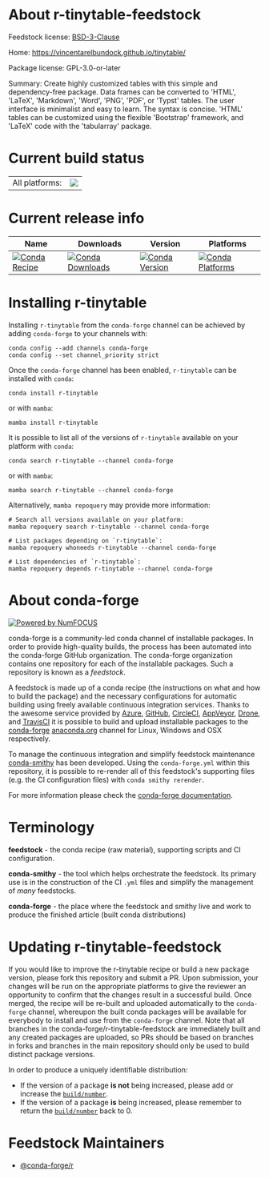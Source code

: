 About r-tinytable-feedstock
===========================

Feedstock license: [BSD-3-Clause](https://github.com/conda-forge/r-tinytable-feedstock/blob/main/LICENSE.txt)

Home: https://vincentarelbundock.github.io/tinytable/

Package license: GPL-3.0-or-later

Summary: Create highly customized tables with this simple and dependency-free package. Data frames can be converted to 'HTML', 'LaTeX', 'Markdown', 'Word', 'PNG', 'PDF', or 'Typst' tables. The user interface is minimalist and easy to learn. The syntax is concise. 'HTML' tables can be customized using the flexible 'Bootstrap' framework, and 'LaTeX' code with the 'tabularray' package.

Current build status
====================


<table><tr><td>All platforms:</td>
    <td>
      <a href="https://dev.azure.com/conda-forge/feedstock-builds/_build/latest?definitionId=22419&branchName=main">
        <img src="https://dev.azure.com/conda-forge/feedstock-builds/_apis/build/status/r-tinytable-feedstock?branchName=main">
      </a>
    </td>
  </tr>
</table>

Current release info
====================

| Name | Downloads | Version | Platforms |
| --- | --- | --- | --- |
| [![Conda Recipe](https://img.shields.io/badge/recipe-r--tinytable-green.svg)](https://anaconda.org/conda-forge/r-tinytable) | [![Conda Downloads](https://img.shields.io/conda/dn/conda-forge/r-tinytable.svg)](https://anaconda.org/conda-forge/r-tinytable) | [![Conda Version](https://img.shields.io/conda/vn/conda-forge/r-tinytable.svg)](https://anaconda.org/conda-forge/r-tinytable) | [![Conda Platforms](https://img.shields.io/conda/pn/conda-forge/r-tinytable.svg)](https://anaconda.org/conda-forge/r-tinytable) |

Installing r-tinytable
======================

Installing `r-tinytable` from the `conda-forge` channel can be achieved by adding `conda-forge` to your channels with:

```
conda config --add channels conda-forge
conda config --set channel_priority strict
```

Once the `conda-forge` channel has been enabled, `r-tinytable` can be installed with `conda`:

```
conda install r-tinytable
```

or with `mamba`:

```
mamba install r-tinytable
```

It is possible to list all of the versions of `r-tinytable` available on your platform with `conda`:

```
conda search r-tinytable --channel conda-forge
```

or with `mamba`:

```
mamba search r-tinytable --channel conda-forge
```

Alternatively, `mamba repoquery` may provide more information:

```
# Search all versions available on your platform:
mamba repoquery search r-tinytable --channel conda-forge

# List packages depending on `r-tinytable`:
mamba repoquery whoneeds r-tinytable --channel conda-forge

# List dependencies of `r-tinytable`:
mamba repoquery depends r-tinytable --channel conda-forge
```


About conda-forge
=================

[![Powered by
NumFOCUS](https://img.shields.io/badge/powered%20by-NumFOCUS-orange.svg?style=flat&colorA=E1523D&colorB=007D8A)](https://numfocus.org)

conda-forge is a community-led conda channel of installable packages.
In order to provide high-quality builds, the process has been automated into the
conda-forge GitHub organization. The conda-forge organization contains one repository
for each of the installable packages. Such a repository is known as a *feedstock*.

A feedstock is made up of a conda recipe (the instructions on what and how to build
the package) and the necessary configurations for automatic building using freely
available continuous integration services. Thanks to the awesome service provided by
[Azure](https://azure.microsoft.com/en-us/services/devops/), [GitHub](https://github.com/),
[CircleCI](https://circleci.com/), [AppVeyor](https://www.appveyor.com/),
[Drone](https://cloud.drone.io/welcome), and [TravisCI](https://travis-ci.com/)
it is possible to build and upload installable packages to the
[conda-forge](https://anaconda.org/conda-forge) [anaconda.org](https://anaconda.org/)
channel for Linux, Windows and OSX respectively.

To manage the continuous integration and simplify feedstock maintenance
[conda-smithy](https://github.com/conda-forge/conda-smithy) has been developed.
Using the ``conda-forge.yml`` within this repository, it is possible to re-render all of
this feedstock's supporting files (e.g. the CI configuration files) with ``conda smithy rerender``.

For more information please check the [conda-forge documentation](https://conda-forge.org/docs/).

Terminology
===========

**feedstock** - the conda recipe (raw material), supporting scripts and CI configuration.

**conda-smithy** - the tool which helps orchestrate the feedstock.
                   Its primary use is in the construction of the CI ``.yml`` files
                   and simplify the management of *many* feedstocks.

**conda-forge** - the place where the feedstock and smithy live and work to
                  produce the finished article (built conda distributions)


Updating r-tinytable-feedstock
==============================

If you would like to improve the r-tinytable recipe or build a new
package version, please fork this repository and submit a PR. Upon submission,
your changes will be run on the appropriate platforms to give the reviewer an
opportunity to confirm that the changes result in a successful build. Once
merged, the recipe will be re-built and uploaded automatically to the
`conda-forge` channel, whereupon the built conda packages will be available for
everybody to install and use from the `conda-forge` channel.
Note that all branches in the conda-forge/r-tinytable-feedstock are
immediately built and any created packages are uploaded, so PRs should be based
on branches in forks and branches in the main repository should only be used to
build distinct package versions.

In order to produce a uniquely identifiable distribution:
 * If the version of a package **is not** being increased, please add or increase
   the [``build/number``](https://docs.conda.io/projects/conda-build/en/latest/resources/define-metadata.html#build-number-and-string).
 * If the version of a package **is** being increased, please remember to return
   the [``build/number``](https://docs.conda.io/projects/conda-build/en/latest/resources/define-metadata.html#build-number-and-string)
   back to 0.

Feedstock Maintainers
=====================

* [@conda-forge/r](https://github.com/orgs/conda-forge/teams/r/)

